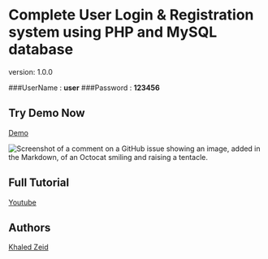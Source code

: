 # Complete User Login & Registration system using PHP and MySQL database

version: 1.0.0

###UserName : **user**
###Password : **123456**

## Try Demo Now

[Demo](https://mkh888.000webhostapp.com/)

![Screenshot of a comment on a GitHub issue showing an image, added in the Markdown, of an Octocat smiling and raising a tentacle.](https://myoctocat.com/assets/images/base-octocat.svg)

## Full Tutorial

[Youtube](https://www.youtube.com/channel/UCst8XXNxf9J88UdE6wX0fbQ)

## Authors

[Khaled Zeid](https://github.com/i5aledzeid)
